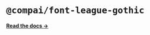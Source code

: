 # `@compai/font-league-gothic`

[**Read the docs &rarr;**](https://components.ai/docs/typefaces/league-gothic)
